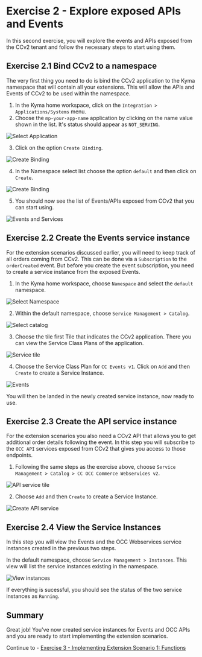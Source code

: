# Exercise 2 - Explore exposed APIs and Events

In this second exercise, you will explore the events and APIs exposed from the CCv2 tenant and follow the necessary steps to start using them.

## Exercise 2.1 Bind CCv2 to a namespace

The very first thing you need to do is bind the CCv2 application to the Kyma namespace that will contain all your extensions. This will allow the APIs and Events of CCv2 to be used within the namespace.

1. In the Kyma home workspace, click on the `Integration > Applications/Systems` menu.
2. Choose the `mp-your-app-name` application by clicking on the name value shown in the list. It's status should appear as `NOT_SERVING`.

![Select Application](./images/1.png)

3. Click on the option `Create Binding`.

![Create Binding](./images/2.png)

4. In the Namespace select list choose the option `default` and then click on `Create`.

![Create Binding](./images/3.png)

5. You should now see the list of Events/APIs exposed from CCv2 that you can start using.

![Events and Services](./images/4.png)

## Exercise 2.2 Create the Events service instance

For the extension scenarios discussed earlier, you will need to keep track of all orders coming from CCv2. This can be done via a `Subscription` to the `orderCreated` event. But before you create the event subscription, you need to create a service instance from the exposed Events.

1. In the Kyma home workspace, choose `Namespace` and select the `default` namespace.

![Select Namespace](./images/5.png)

2. Within the default namespace, choose `Service Management > Catalog`.

![Select catalog](./images/6.png)

3. Choose the tile first Tile that indicates the CCv2 application. There you can view the Service Class Plans of the application.

![Service tile](./images/7.png)

4. Choose the Service Class Plan for `CC Events v1`. Click on `Add` and then `Create` to create a Service Instance.

![Events](./images/8.png)

You will then be landed in the newly created service instance, now ready to use.

## Exercise 2.3 Create the API service instance

For the extension scenarios you also need a CCv2 API that allows you to get additional order details following the event. In this step you will subscribe to the `OCC API` services exposed from CCv2 that gives you access to those endpoints.

1. Following the same steps as the exercise above, choose `Service Management > Catalog > CC OCC Commerce Webservices v2`.

![API service tile](./images/10.png)

2. Choose `Add` and then `Create` to create a Service Instance.

![Create API service](./images/9.png)

## Exercise 2.4 View the Service Instances

In this step you will view the Events and the OCC Webservices service instances created in the previous two steps.

In the default namespace, choose `Service Management > Instances`. This view will list the service instances existing in the namespace.

![View instances](./images/11.png)

If everything is sucessful, you should see the status of the two service instances as `Running`.

## Summary

Great job! You've now created service instances for Events and OCC APIs and you are ready to start implementing the extension scenarios.

Continue to - [Exercise 3 - Implementing Extension Scenario 1: Functions](../ex3/README.md)
